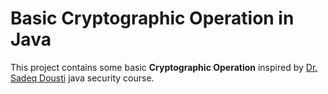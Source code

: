 # Basic Cryptographic Operation in Java



This project contains some basic **Cryptographic Operation** inspired by [Dr. Sadeq Dousti](https://github.com/msdousti) java security course.